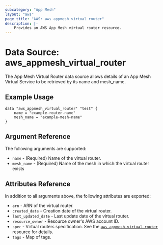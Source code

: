 ```yaml
---
subcategory: "App Mesh"
layout: "aws"
page_title: "AWS: aws_appmesh_virtual_router"
description: |-
    Provides an AWS App Mesh virtual router resource.
---
```


# Data Source: aws_appmesh_virtual_router

The App Mesh Virtual Router data source allows details of an App Mesh Virtual Service to be retrieved by its name and mesh_name.

## Example Usage

```hcl
data "aws_appmesh_virtual_router" "test" {
    name = "example-router-name"
    mesh_name = "example-mesh-name"
}
```

## Argument Reference

The following arguments are supported:

* `name` - (Required) Name of the virtual router.
* `mesh_name` - (Required) Name of the mesh in which the virtual router exists

## Attributes Reference

In addition to all arguments above, the following attributes are exported:

* `arn` - ARN of the virtual router.
* `created_date` - Creation date of the virtual router.
* `last_updated_date` - Last update date of the virtual router.
* `resource_owner` - Resource owner's AWS account ID.
* `spec` - Virtual routers specification. See the [`aws_appmesh_virtual_router`](/docs/providers/aws/r/appmesh_virtual_router.html#spec) resource for details.
* `tags` - Map of tags.
